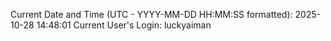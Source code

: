 Current Date and Time (UTC - YYYY-MM-DD HH:MM:SS formatted): 2025-10-28 14:48:01
Current User's Login: luckyaiman
